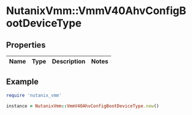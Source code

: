 # NutanixVmm::VmmV40AhvConfigBootDeviceType

## Properties

| Name | Type | Description | Notes |
| ---- | ---- | ----------- | ----- |

## Example

```ruby
require 'nutanix_vmm'

instance = NutanixVmm::VmmV40AhvConfigBootDeviceType.new()
```


